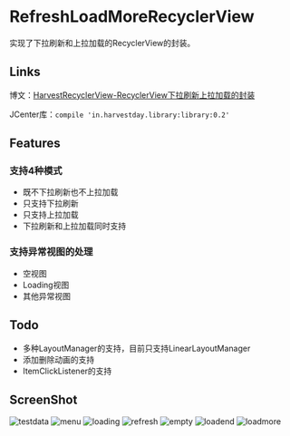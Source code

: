 # RefreshLoadMoreRecyclerView
实现了下拉刷新和上拉加载的RecyclerView的封装。
## Links
博文：[HarvestRecyclerView-RecyclerView下拉刷新上拉加载的封装](http://www.harvestday.in/android/HarvestRecyclerView-RecyclerView%E4%B8%8B%E6%8B%89%E5%88%B7%E6%96%B0%E4%B8%8A%E6%8B%89%E5%8A%A0%E8%BD%BD%E7%9A%84%E5%B0%81%E8%A3%85/)   

JCenter库：``compile 'in.harvestday.library:library:0.2'``
## Features
### 支持4种模式
- 既不下拉刷新也不上拉加载
- 只支持下拉刷新
- 只支持上拉加载
- 下拉刷新和上拉加载同时支持

### 支持异常视图的处理
- 空视图
- Loading视图
- 其他异常视图
 
## Todo
- 多种LayoutManager的支持，目前只支持LinearLayoutManager
- 添加删除动画的支持
- ItemClickListener的支持

## ScreenShot
![testdata](http://7xl8mn.com1.z0.glb.clouddn.com/recycler_testdata_view.png)
![menu](http://7xl8mn.com1.z0.glb.clouddn.com/recycler_menu_view.png)
![loading](http://7xl8mn.com1.z0.glb.clouddn.com/recycler_loading_view.png)
![refresh](http://7xl8mn.com1.z0.glb.clouddn.com/recycler_refresh_view.png)
![empty](http://7xl8mn.com1.z0.glb.clouddn.com/recycler_empty_view.png)
![loadend](http://7xl8mn.com1.z0.glb.clouddn.com/recycler_loadend_view.png)
![loadmore](http://7xl8mn.com1.z0.glb.clouddn.com/recycler_loadmore_view.png)


